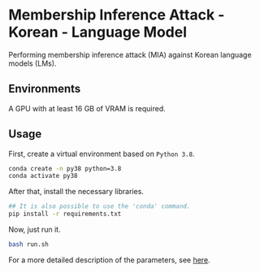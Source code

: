 # Membership Inference Attack - Korean - Language Model

Performing membership inference attack (MIA) against Korean language models (LMs).


## Environments

A GPU with at least 16 GB of VRAM is required.


## Usage

First, create a virtual environment based on `Python 3.8`.

```bash
conda create -n py38 python=3.8
conda activate py38
```

After that, install the necessary libraries.

```bash
## It is also possible to use the 'conda' command. 
pip install -r requirements.txt
```

Now, just run it.

```bash
bash run.sh
```

For a more detailed description of the parameters, see [here](./assets/help.txt).
